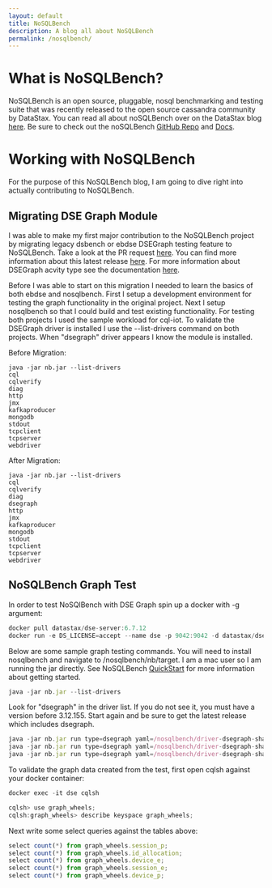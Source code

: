 ```yaml
---
layout: default
title: NoSQLBench
description: A blog all about NoSQLBench
permalink: /nosqlbench/
---
```


# What is NoSQLBench?

NoSQLBench is an open source, pluggable, nosql benchmarking and testing suite that was recently released to the open source cassandra community by DataStax.  You can read all about noSQLBench over on the DataStax blog [here](https://www.datastax.com/blog/nosqlbench).  Be sure to check out the noSQLBench [GitHub Repo](https://github.com/nosqlbench/nosqlbench) and [Docs](http://docs.nosqlbench.io/). 

# Working with NoSQLBench
For the purpose of this NoSQLBench blog, I am going to dive right into actually contributing to NoSQLBench.

## Migrating DSE Graph Module

I was able to make my first major contribution to the NoSQLBench project by migrating legacy dsbench or ebdse DSEGraph testing feature to NoSQLBench.  Take a look at the PR request [here](https://github.com/nosqlbench/nosqlbench/pull/227).  You can find more information about this latest release [here](https://github.com/nosqlbench/nosqlbench/releases/tag/nosqlbench-3.12.155).
For more information about DSEGraph acvity type see the documentation [here](http://docs.nosqlbench.io/#/docs/drivers/dsegraph.md).

Before I was able to start on this migration I needed to learn the basics of both ebdse and nosqlbench.  First I setup a development environment for testing the graph functionality in the original project.  Next I setup nosqlbench so that I could build and test existing functionality.   For testing both projects I used the sample workload for cql-iot.  To validate the DSEGraph driver is installed I use the --list-drivers command on both projects.   When "dsegraph" driver appears I know the module is installed.  

Before Migration:
```
java -jar nb.jar --list-drivers          
cql
cqlverify
diag
http
jmx
kafkaproducer
mongodb
stdout
tcpclient
tcpserver
webdriver
```

After Migration:
```
java -jar nb.jar --list-drivers  
cql
cqlverify
diag
dsegraph
http
jmx
kafkaproducer
mongodb
stdout
tcpclient
tcpserver
webdriver
```


## NoSQLBench Graph Test  

In order to test NoSQlBench with DSE Graph spin up a docker with -g argument:

```js
docker pull datastax/dse-server:6.7.12
docker run -e DS_LICENSE=accept --name dse -p 9042:9042 -d datastax/dse-server:6.7.12 -g
```

Below are some sample graph testing commands.  You will need to install nosqlbench and navigate to /nosqlbench/nb/target.  I am a mac user so I am running the jar directly.  See NoSQLBench [QuickStart](http://docs.nosqlbench.io/index.html#/docs/getting_started) for more information about getting started.

```js
java -jar nb.jar --list-drivers
```
Look for "dsegraph" in the driver list.  If you do not see it, you must have a version before 3.12.155.  Start again and be sure to get the latest release which includes dsegraph.

```js
java -jar nb.jar run type=dsegraph yaml=/nosqlbench/driver-dsegraph-shaded/target/classes/activities/baselines/graph-wheels.yaml tags=phase:create-graph
java -jar nb.jar run type=dsegraph yaml=/nosqlbench/driver-dsegraph-shaded/target/classes/activities/baselines/graph-wheels.yaml graphname=graph_wheels tags=phase:graph-schema
java -jar nb.jar run type=dsegraph yaml=/nosqlbench/driver-dsegraph-shaded/target/classes/activities/baselines/graph-wheels.yaml graphname=graph_wheels tags=name:main-add cycles=100000
```

To validate the graph data created from the test, first open cqlsh against your docker container:
```js
docker exec -it dse cqlsh

cqlsh> use graph_wheels;
cqlsh:graph_wheels> describe keyspace graph_wheels;
```

Next write some select queries against the tables above:

```js
select count(*) from graph_wheels.session_p;
select count(*) from graph_wheels.id_allocation;
select count(*) from graph_wheels.device_e;
select count(*) from graph_wheels.session_e;
select count(*) from graph_wheels.device_p;
```